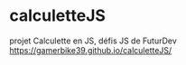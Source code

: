 # calculetteJS
projet Calculette en JS, défis JS de FuturDev
https://gamerbike39.github.io/calculetteJS/
